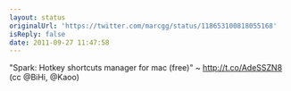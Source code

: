 ```yaml
---
layout: status
originalUrl: 'https://twitter.com/marcgg/status/118653100818055168'
isReply: false
date: 2011-09-27 11:47:58
---
```


"Spark: Hotkey shortcuts manager for mac (free)"  ~ http://t.co/AdeSSZN8  (cc @BiHi, @Kaoo)
